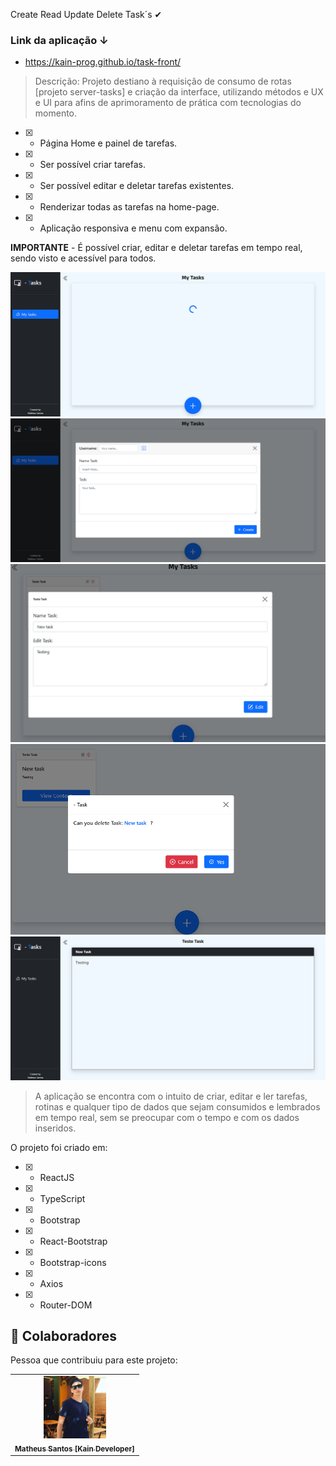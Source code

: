 Create Read Update Delete Task´s ✔<br>

### Link da aplicação ↓
- https://kain-prog.github.io/task-front/


> Descrição:
Projeto destiano à requisição de consumo de rotas [projeto server-tasks] e criação da interface, utilizando métodos e UX e UI para afins de aprimoramento de prática com tecnologias do momento.

- [x] - Página Home e painel de tarefas.
- [x] - Ser possível criar tarefas.
- [x] - Ser possível editar e deletar tarefas existentes.
- [x] - Renderizar todas as tarefas na home-page.
- [x] - Aplicação responsiva e menu com expansão.

**IMPORTANTE** - É possível criar, editar e deletar tarefas em tempo real, sendo visto e acessível para todos.

<img src="./src/assets/home-page.PNG" alt="Foto Kain"/><br>
<img src="./src/assets/new-task.PNG" alt="Foto Kain"/><br>
<img src="./src/assets/edit-task.PNG" alt="Foto Kain"/><br>
<img src="./src/assets/delete-task.PNG" alt="Foto Kain"/><br>
<img src="./src/assets/painel-task.PNG" alt="Foto Kain"/><br>
 

> A aplicação se encontra com o intuito de criar, editar e ler tarefas, rotinas e qualquer tipo de dados que sejam consumidos e lembrados em tempo real, sem se preocupar com o tempo e com os dados inseridos.

O projeto foi criado em:

- [x] - ReactJS
- [x] - TypeScript
- [x] - Bootstrap
- [x] - React-Bootstrap
- [x] - Bootstrap-icons
- [x] - Axios
- [x] - Router-DOM

## 🤝 Colaboradores

Pessoa que contribuiu para este projeto:

<table>
  <tr>
    <td align="center">
      <a href="https://kain-prog.github.io/kain">
        <img src="./src/assets/kain perfil 2 branco azul.jpeg" width="100px;" alt="Foto Kain"/><br>
        <sub>
          <b>Matheus Santos [Kain Developer]</b>
        </sub>
      </a>
    </td>
  </tr>
</table>